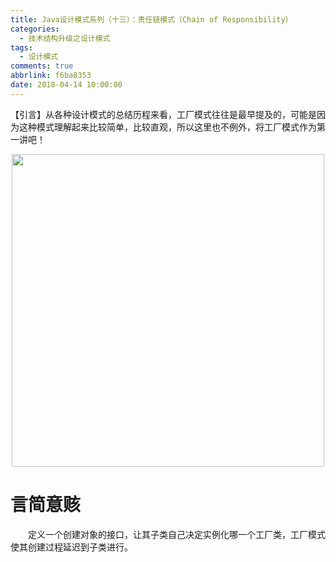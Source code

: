 ```yaml
---
title: Java设计模式系列（十三）：责任链模式（Chain of Responsibility）
categories:
  - 技术结构升级之设计模式
tags:
  - 设计模式
comments: true
abbrlink: f6ba8353
date: 2018-04-14 10:00:00
---
```

【引言】从各种设计模式的总结历程来看，工厂模式往往是最早提及的，可能是因为这种模式理解起来比较简单，比较直观，所以这里也不例外，将工厂模式作为第一讲吧！
<div align=center><img src="http://pm4hdun71.bkt.clouddn.com/img/2018/2018-08-20-13.jpg" width="500"/></div>
<!-- more -->

# 言简意赅
&emsp;&emsp;定义一个创建对象的接口，让其子类自己决定实例化哪一个工厂类，工厂模式使其创建过程延迟到子类进行。
